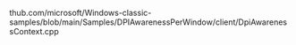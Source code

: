 




thub.com/microsoft/Windows-classic-samples/blob/main/Samples/DPIAwarenessPerWindow/client/DpiAwarenessContext.cpp